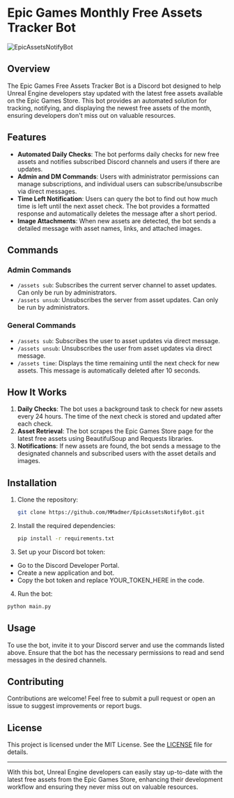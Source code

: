 # Epic Games Monthly Free Assets Tracker Bot

![EpicAssetsNotifyBot](https://github.com/user-attachments/assets/c69a0594-4801-4b74-a2cc-bde7909922b1)

## Overview

The Epic Games Free Assets Tracker Bot is a Discord bot designed to help Unreal Engine developers stay updated with the latest free assets available on the Epic Games Store. This bot provides an automated solution for tracking, notifying, and displaying the newest free assets of the month, ensuring developers don't miss out on valuable resources.

## Features

- **Automated Daily Checks**: The bot performs daily checks for new free assets and notifies subscribed Discord channels and users if there are updates.
- **Admin and DM Commands**: Users with administrator permissions can manage subscriptions, and individual users can subscribe/unsubscribe via direct messages.
- **Time Left Notification**: Users can query the bot to find out how much time is left until the next asset check. The bot provides a formatted response and automatically deletes the message after a short period.
- **Image Attachments**: When new assets are detected, the bot sends a detailed message with asset names, links, and attached images.

## Commands

### Admin Commands

- `/assets sub`: Subscribes the current server channel to asset updates. Can only be run by administrators.
- `/assets unsub`: Unsubscribes the server from asset updates. Can only be run by administrators.

### General Commands

- `/assets sub`: Subscribes the user to asset updates via direct message.
- `/assets unsub`: Unsubscribes the user from asset updates via direct message.
- `/assets time`: Displays the time remaining until the next check for new assets. This message is automatically deleted after 10 seconds.

## How It Works

1. **Daily Checks**: The bot uses a background task to check for new assets every 24 hours. The time of the next check is stored and updated after each check.
2. **Asset Retrieval**: The bot scrapes the Epic Games Store page for the latest free assets using BeautifulSoup and Requests libraries.
3. **Notifications**: If new assets are found, the bot sends a message to the designated channels and subscribed users with the asset details and images.

## Installation

1. Clone the repository:
   ```bash
   git clone https://github.com/MMadmer/EpicAssetsNotifyBot.git
   ```
2. Install the required dependencies:
   ```bash
   pip install -r requirements.txt
   ```
3. Set up your Discord bot token:
- Go to the Discord Developer Portal.
- Create a new application and bot.
- Copy the bot token and replace YOUR_TOKEN_HERE in the code.
4. Run the bot:
  ```bash
  python main.py
  ```

## Usage

To use the bot, invite it to your Discord server and use the commands listed above. Ensure that the bot has the necessary permissions to read and send messages in the desired channels.

## Contributing

Contributions are welcome! Feel free to submit a pull request or open an issue to suggest improvements or report bugs.

## License

This project is licensed under the MIT License. See the [LICENSE](LICENSE) file for details.

---

With this bot, Unreal Engine developers can easily stay up-to-date with the latest free assets from the Epic Games Store, enhancing their development workflow and ensuring they never miss out on valuable resources.

